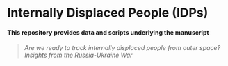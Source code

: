 # Internally Displaced People (IDPs)

#### This repository provides data and scripts underlying the manuscript 
 > *Are we ready to track internally displaced people from outer space? Insights from the Russia-Ukraine War*
 
